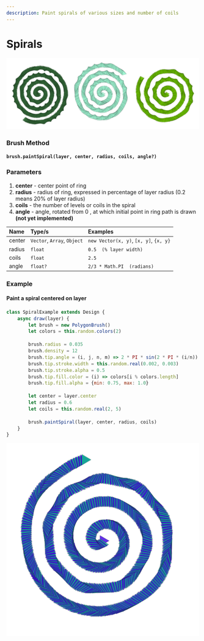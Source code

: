 ```yaml
---
description: Paint spirals of various sizes and number of coils
---
```


# Spirals

![](../../.gitbook/assets/776d02.png)

### Brush Method

**`brush.paintSpiral(layer, center, radius, coils, angle?)`**

### Parameters

1. **center** - center point of ring
2. **radius** - radius of ring, expressed in percentage of layer radius \(0.2 means 20% of layer radius\)
3. **coils** - the number of levels or coils in the spiral
4. **angle** - angle, rotated from 0 , at which initial point in ring path is drawn **\(not yet implemented\)**

| Name | Type/s | Examples |
| :--- | :--- | :--- |
| center | `Vector`, `Array`, `Object` | `new Vector(x, y)`, `[x, y]`, `{x, y}` |
| radius | `float` | `0.5  (% layer width)` |
| coils | `float` | `2.5` |
| angle | `float?` | `2/3 * Math.PI  (radians)` |

### Example

#### Paint a spiral centered on layer

```javascript
class SpiralExample extends Design {
    async draw(layer) {
        let brush = new PolygonBrush()
        let colors = this.random.colors(2)
        
        brush.radius = 0.035
        brush.density = 12
        brush.tip.angle = (i, j, n, m) => 2 * PI * sin(2 * PI * (i/n))
        brush.tip.stroke.width = this.random.real(0.002, 0.003)
        brush.tip.stroke.alpha = 0.5
        brush.tip.fill.color = (i) => colors[i % colors.length]
        brush.tip.fill.alpha = {min: 0.75, max: 1.0}
        
        let center = layer.center
        let radius = 0.6
        let coils = this.random.real(2, 5)
        
        brush.paintSpiral(layer, center, radius, coils)
    }
}
```

![Example Output](../../.gitbook/assets/c40bce.png)

